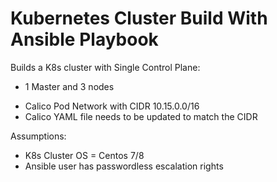 # Kubernetes Cluster Build With Ansible Playbook

Builds a K8s cluster with Single Control Plane:
- 1 Master and 3 nodes

+ Calico Pod Network with CIDR 10.15.0.0/16
+ Calico YAML file needs to be updated to match the CIDR

Assumptions:
- K8s Cluster OS = Centos 7/8
- Ansible user has passwordless escalation rights


